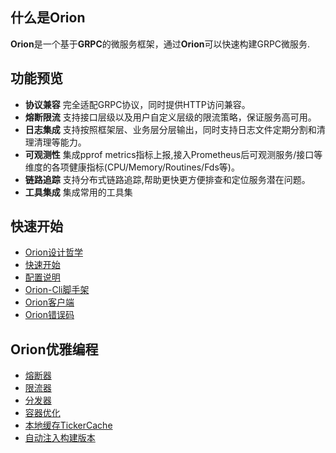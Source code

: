 ## 什么是Orion

**Orion**是一个基于**GRPC**的微服务框架，通过**Orion**可以快速构建GRPC微服务.

## 功能预览

- **协议兼容** 完全适配GRPC协议，同时提供HTTP访问兼容。
- **熔断限流** 支持接口层级以及用户自定义层级的限流策略，保证服务高可用。
- **日志集成** 支持按照框架层、业务层分层输出，同时支持日志文件定期分割和清理清理等能力。
- **可观测性** 集成pprof metrics指标上报,接入Prometheus后可观测服务/接口等维度的各项健康指标(CPU/Memory/Routines/Fds等)。
- **链路追踪** 支持分布式链路追踪,帮助更快更方便排查和定位服务潜在问题。
- **工具集成** 集成常用的工具集

## 快速开始

- [Orion设计哲学](./docs/doc_design.md)
- [快速开始](./docs/doc_get_start.md)
- [配置说明](./docs/doc_config.md) 
- [Orion-Cli脚手架](./docs/doc_cli.md) 
- [Orion客户端](./docs/doc_orion_client.md) 
- [Orion错误码](./orpc/codes/codes.go)

## Orion优雅编程

- [熔断器](./docs/doc_circuit_breaker.md)
- [限流器](./docs/doc_get_start.md)
- [分发器](./docs/doc_get_start.md)
- [容器优化](./docs/doc_docker.md)
- [本地缓存TickerCache](./docs/doc_ticker_cache.md)
- [自动注入构建版本](./docs/doc_build_tool.md)
